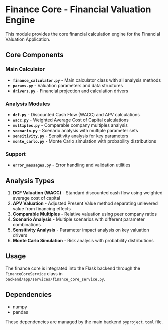 # Finance Core - Financial Valuation Engine

This module provides the core financial calculation engine for the Financial Valuation Application.

## Core Components

### Main Calculator
- **`finance_calculator.py`** - Main calculator class with all analysis methods
- **`params.py`** - Valuation parameters and data structures
- **`drivers.py`** - Financial projection and calculation drivers

### Analysis Modules
- **`dcf.py`** - Discounted Cash Flow (WACC) and APV calculations
- **`wacc.py`** - Weighted Average Cost of Capital calculations
- **`multiples.py`** - Comparable company multiples analysis
- **`scenario.py`** - Scenario analysis with multiple parameter sets
- **`sensitivity.py`** - Sensitivity analysis for key parameters
- **`monte_carlo.py`** - Monte Carlo simulation with probability distributions

### Support
- **`error_messages.py`** - Error handling and validation utilities

## Analysis Types

1. **DCF Valuation (WACC)** - Standard discounted cash flow using weighted average cost of capital
2. **APV Valuation** - Adjusted Present Value method separating unlevered value from financing effects
3. **Comparable Multiples** - Relative valuation using peer company ratios
4. **Scenario Analysis** - Multiple scenarios with different parameter combinations
5. **Sensitivity Analysis** - Parameter impact analysis on key valuation drivers
6. **Monte Carlo Simulation** - Risk analysis with probability distributions

## Usage

The finance core is integrated into the Flask backend through the `FinanceCoreService` class in `backend/app/services/finance_core_service.py`.

## Dependencies

- numpy
- pandas

These dependencies are managed by the main backend `pyproject.toml` file. 
